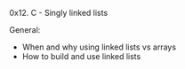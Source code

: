 0x12. C - Singly linked lists

General:
- When and why using linked lists vs arrays
- How to build and use linked lists
